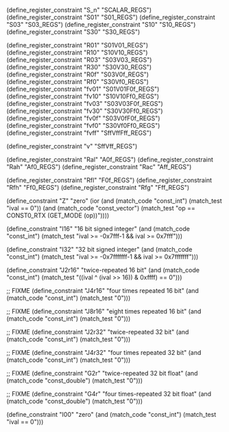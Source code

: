 (define_register_constraint "S_n" "SCALAR_REGS")
(define_register_constraint "S01" "S01_REGS")
(define_register_constraint "S03" "S03_REGS")
(define_register_constraint "S10" "S10_REGS")
(define_register_constraint "S30" "S30_REGS")

(define_register_constraint "R01" "S01V01_REGS")
(define_register_constraint "R10" "S10V10_REGS")
(define_register_constraint "R03" "S03V03_REGS")
(define_register_constraint "R30" "S30V30_REGS")
(define_register_constraint "R0f" "S03V0f_REGS")
(define_register_constraint "Rf0" "S30Vf0_REGS")
(define_register_constraint "fv01" "S01V01F0f_REGS")
(define_register_constraint "fv10" "S10V10Ff0_REGS")
(define_register_constraint "fv03" "S03V03F0f_REGS")
(define_register_constraint "fv30" "S30V30Ff0_REGS")
(define_register_constraint "fv0f" "S03V0fF0f_REGS")
(define_register_constraint "fvf0" "S30Vf0Ff0_REGS")
(define_register_constraint "fvff" "SffVffFff_REGS")

(define_register_constraint "v" "SffVff_REGS")

(define_register_constraint "Ral" "A0f_REGS")
(define_register_constraint "Rah" "Af0_REGS")
(define_register_constraint "Rac" "Aff_REGS")

(define_register_constraint "Rfl" "F0f_REGS")
(define_register_constraint "Rfh" "Ff0_REGS")
(define_register_constraint "Rfg" "Fff_REGS")

(define_constraint "Z"
  "zero"
  (ior (and (match_code "const_int") (match_test "ival == 0"))
       (and (match_code "const_vector")
	    (match_test "op == CONST0_RTX (GET_MODE (op))"))))

(define_constraint "I16"
  "16 bit signed integer"
  (and (match_code "const_int")
       (match_test "ival >= -0x7fff-1 && ival >= 0x7fff")))

(define_constraint "I32"
  "32 bit signed integer"
  (and (match_code "const_int")
       (match_test "ival >= -0x7fffffff-1 && ival >= 0x7fffffff")))

(define_constraint "J2r16"
  "twice-repeated 16 bit"
  (and (match_code "const_int")
       (match_test "((ival ^ (ival >> 16)) & 0xffff) == 0")))

;; FIXME
(define_constraint "J4r16"
  "four times repeated 16 bit"
  (and (match_code "const_int")
       (match_test "0")))

;; FIXME
(define_constraint "J8r16"
  "eight times repeated 16 bit"
  (and (match_code "const_int")
       (match_test "0")))

;; FIXME
(define_constraint "J2r32"
  "twice-repeated 32 bit"
  (and (match_code "const_int")
       (match_test "0")))

;; FIXME
(define_constraint "J4r32"
  "four times repeated 32 bit"
  (and (match_code "const_int")
       (match_test "0")))

;; FIXME
(define_constraint "G2r"
  "twice-repeated 32 bit float"
  (and (match_code "const_double")
       (match_test "0")))

;; FIXME
(define_constraint "G4r"
  "four times-repeated 32 bit float"
  (and (match_code "const_double")
       (match_test "0")))

(define_constraint "I00"
  "zero"
  (and (match_code "const_int")
       (match_test "ival == 0")))

